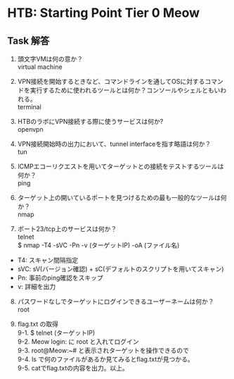 # HTB: Starting Point Tier 0 Meow

## Task 解答

1. 頭文字VMは何の意か？  
virtual machine

2. VPN接続を開始するときなど、コマンドラインを通してOSに対するコマンドを実行するために使われるツールとは何か？コンソールやシェルともいわれる。  
terminal

3. HTBのラボにVPN接続する際に使うサービスは何か?  
openvpn

4. VPN接続開始時の出力において、tunnel interfaceを指す略語は何か？  
tun

5. ICMPエコーリクエストを用いてターゲットとの接続をテストするツールは何か？  
ping

6. ターゲット上の開いているポートを見つけるための最も一般的なツールは何か？  
nmap

7. ポート23/tcp上のサービスは何か？  
telnet  
<how to>$ nmap -T4 -sVC -Pn -v (ターゲットIP) -oA (ファイル名)  
  - T4: スキャン間隔指定  
  - sVC: sV(バージョン確認) + sC(デフォルトのスクリプトを用いてスキャン)  
  - Pn: 事前のping確認をスキップ  
  - v: 詳細を出力

8. パスワードなしでターゲットにログインできるユーザーネームは何か？  
root

9. flag.txt の取得  
9-1. $ telnet (ターゲットIP)  
9-2. Meow login: に root と入れてログイン  
9-3. root@Meow:~# と表示されターゲットを操作できるので  
9-4. ls で何のファイルがあるか見てみるとflag.txtが見つかる。  
9-5. catでflag.txtの内容を出力。以上。
